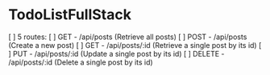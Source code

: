 # TodoListFullStack

<!-- 1.) Pick a noun. I'm going to use posts for this example.
2.) There needs to be 5 routes:
       GET - /api/posts (Retrieve all posts)
       POST - /api/posts (Create a new post)
       GET - /api/posts/:id (Retrieve a single post by its id)
       PUT - /api/posts/:id (Update a single post by its id)
       DELETE - /api/posts/:id (Delete a single post by its id)
3.) You may use Mongo or MySql. With that, you can choose to write raw queries or use an ORM.
4.) You may write the application using express or raw node. Just don't use any generators or template code. Write everything from the ground up.
5.) Create a React, Angular, or Backbone front-end application that utilizes the API endpoints that you created in the server side.
6.) You should be able to:
    List all of the noun you created.
    Create an instance of the noun you created.
    Retrieve a single noun that you created.
7.) Optionally, you can also allow the app to edit and delete an instance of a noun.
8.) Don't worry about style. Just worry about functionality. -->


<!-- ToDoList (MERN)
Mongodb
express
react
node -->

[  ] 5 routes:
[  ] GET - /api/posts (Retrieve all posts)
[  ] POST - /api/posts (Create a new post)
[  ] GET - /api/posts/:id (Retrieve a single post by its id)
[  ] PUT - /api/posts/:id (Update a single post by its id)
[  ] DELETE - /api/posts/:id (Delete a single post by its id)





